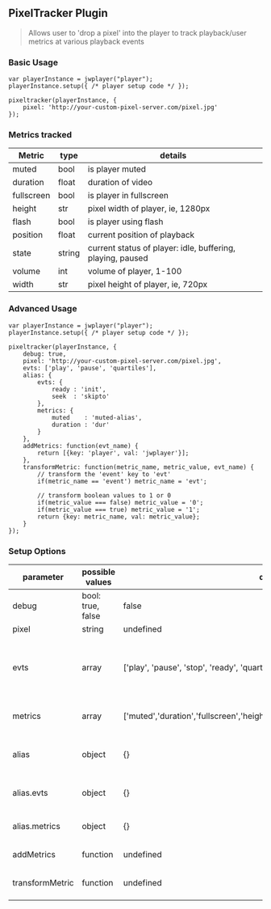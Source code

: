 ## PixelTracker Plugin

> Allows user to 'drop a pixel' into the player to track playback/user metrics at various playback events

### Basic Usage
```
var playerInstance = jwplayer("player");
playerInstance.setup({ /* player setup code */ });

pixeltracker(playerInstance, {
    pixel: 'http://your-custom-pixel-server.com/pixel.jpg'
});
```

### Metrics tracked
| Metric     | type   | details                                                    |
|------------|--------|------------------------------------------------------------|
| muted      | bool   | is player muted                                            |
| duration   | float  | duration of video                                          |
| fullscreen | bool   | is player in fullscreen                                    |
| height     | str    | pixel width of player, ie, 1280px                          |
| flash      | bool   | is player using flash                                      |
| position   | float  | current position of playback                               |
| state      | string | current status of player: idle, buffering, playing, paused |
| volume     | int    | volume of player, 1-100                                    |
| width      | str    | pixel height of player, ie, 720px                          |

### Advanced Usage
```
var playerInstance = jwplayer("player");
playerInstance.setup({ /* player setup code */ });

pixeltracker(playerInstance, {
    debug: true,
    pixel: 'http://your-custom-pixel-server.com/pixel.jpg',
    evts: ['play', 'pause', 'quartiles'],
    alias: {
        evts: {
            ready : 'init',
            seek  : 'skipto'
        },
        metrics: {
            muted    : 'muted-alias',
            duration : 'dur'
        }
    },
    addMetrics: function(evt_name) {
        return [{key: 'player', val: 'jwplayer'}];
    },
    transformMetric: function(metric_name, metric_value, evt_name) {
        // transform the 'event' key to 'evt'
        if(metric_name == 'event') metric_name = 'evt';

        // transform boolean values to 1 or 0
        if(metric_value === false) metric_value = '0';
        if(metric_value === true) metric_value = '1';
        return {key: metric_name, val: metric_value};
    }
});
```

### Setup Options

| parameter       | possible values   | default   | notes                                                                                                        | required |
|-----------------|-------------------|-----------|--------------------------------------------------------------------------------------------------------------|----------|
| debug           | bool: true, false | false     | log console messages                                                                                         | no       |
| pixel           | string            | undefined | pixel url                                                                                                    | yes      |
| evts            | array             | ['play', 'pause', 'stop', 'ready', 'quartiles', 'complete']        | Possible values include all JWPlayer event names (https://developer.jwplayer.com/jw-player/docs/developer-guide/api/javascript_api_reference/) and ['quartiles']                                                                                                             | no       |
| metrics | array | ['muted','duration','fullscreen','height','flash','position','state','volume','width'] | List of metrics that will be tracked using query string parameters in pixel request | no |
| alias           | object            | {}        | specify aliases for each metric/event name - examples:  -- track duration as 'dur' -- track ready as 'init'  | no       |
| alias.evts      | object            | {}        | provide a mapping of event names to aliases using key/val pairing: -- 'seek': 'skip' -- 'complete': 'finish' | no       |
| alias.metrics   | object            | {}        | provide a mapping of metric names to aliases using key/val pairing: -- 'muted': 'm' -- 'duration': 'dur'     | no       |
| addMetrics      | function          | undefined | provide a function to add additional, custom metrics prior to a pixel ping                                   | no       |
| transformMetric | function          | undefined | provide a function to transform key/value pairs of metrics prior to pixel ping                               | no       |
